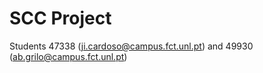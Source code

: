 # SCC Project 
Students 47338 (ji.cardoso@campus.fct.unl.pt) and 49930 (ab.grilo@campus.fct.unl.pt)
